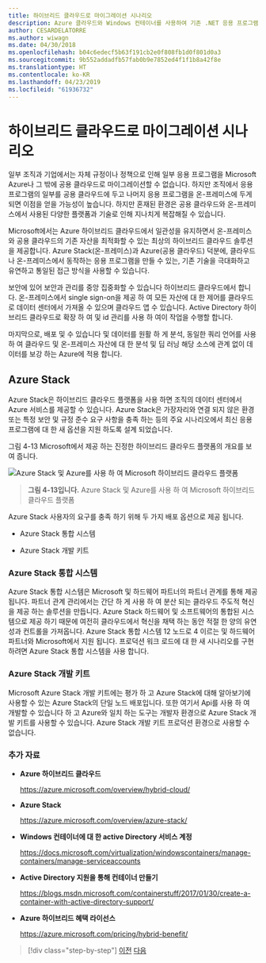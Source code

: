 ```yaml
---
title: 하이브리드 클라우드로 마이그레이션 시나리오
description: Azure 클라우드와 Windows 컨테이너를 사용하여 기존 .NET 응용 프로그램 최신화 | 하이브리드 클라우드 시나리오로 마이그레이션
author: CESARDELATORRE
ms.author: wiwagn
ms.date: 04/30/2018
ms.openlocfilehash: b04c6edecf5b63f191cb2e0f808fb1d0f801d0a3
ms.sourcegitcommit: 9b552addadfb57fab0b9e7852ed4f1f1b8a42f8e
ms.translationtype: HT
ms.contentlocale: ko-KR
ms.lasthandoff: 04/23/2019
ms.locfileid: "61936732"
---
```

# <a name="migrate-to-hybrid-cloud-scenarios"></a>하이브리드 클라우드로 마이그레이션 시나리오

일부 조직과 기업에서는 자체 규정이나 정책으로 인해 일부 응용 프로그램을 Microsoft Azure나 그 밖에 공용 클라우드로 마이그레이션할 수 없습니다. 하지만 조직에서 응용 프로그램의 일부를 공용 클라우드에 두고 나머지 응용 프로그램을 온-프레미스에 두게 되면 이점을 얻을 가능성이 높습니다. 하지만 혼재된 환경은 공용 클라우드와 온-프레미스에서 사용된 다양한 플랫폼과 기술로 인해 지나치게 복잡해질 수 있습니다.

Microsoft에서는 Azure 하이브리드 클라우드에서 일관성을 유지하면서  온-프레미스와 공용 클라우드의 기존 자산을 최적화할 수 있는 최상의 하이브리드 클라우드 솔루션을 제공합니다. Azure Stack(온-프레미스)과 Azure(공용 클라우드) 덕분에, 클라우드나 온-프레미스에서 동작하는 응용 프로그램을 만들 수 있는, 기존 기술을 극대화하고 유연하고 통일된 접근 방식을 사용할 수 있습니다.

보안에 있어 보안과 관리를 중앙 집중화할 수 있습니다 하이브리드 클라우드에서 합니다. 온-프레미스에서 single sign-on을 제공 하 여 모든 자산에 대 한 제어를 클라우드로 데이터 센터에서 가져올 수 있으며 클라우드 앱 수 있습니다. Active Directory 하이브리드 클라우드로 확장 하 여 및 id 관리를 사용 하 여이 작업을 수행할 합니다.

마지막으로, 배포 및 수 있습니다 및 데이터를 원활 하 게 분석, 동일한 쿼리 언어를 사용 하 여 클라우드 및 온-프레미스 자산에 대 한 분석 및 딥 러닝 해당 소스에 관계 없이 데이터를 보강 하는 Azure에 적용 합니다.

## <a name="azure-stack"></a>Azure Stack

Azure Stack은 하이브리드 클라우드 플랫폼을 사용 하면 조직의 데이터 센터에서 Azure 서비스를 제공할 수 있습니다. Azure Stack은 가장자리와 연결 되지 않은 환경 또는 특정 보안 및 규정 준수 요구 사항을 충족 하는 등의 주요 시나리오에서 최신 응용 프로그램에 대 한 새 옵션을 지원 하도록 설계 되었습니다.

그림 4-13 Microsoft에서 제공 하는 진정한 하이브리드 클라우드 플랫폼의 개요를 보여 줍니다.

![Azure Stack 및 Azure를 사용 하 여 Microsoft 하이브리드 클라우드 플랫폼](./media/image13.jpg)

> **그림 4-13입니다.** Azure Stack 및 Azure를 사용 하 여 Microsoft 하이브리드 클라우드 플랫폼

Azure Stack 사용자의 요구를 충족 하기 위해 두 가지 배포 옵션으로 제공 됩니다.

- Azure Stack 통합 시스템

- Azure Stack 개발 키트

### <a name="azure-stack-integrated-systems"></a>Azure Stack 통합 시스템

Azure Stack 통합 시스템은 Microsoft 및 하드웨어 파트너의 파트너 관계를 통해 제공 됩니다. 파트너 관계 관리에서는 간단 하 게 사용 하 여 분산 되는 클라우드 주도적 혁신을 제공 하는 솔루션을 만듭니다. Azure Stack 하드웨어 및 소프트웨어의 통합된 시스템으로 제공 하기 때문에 여전히 클라우드에서 혁신을 채택 하는 동안 적절 한 양의 유연성과 컨트롤을 가져옵니다. Azure Stack 통합 시스템 12 노드로 4 이르는 및 하드웨어 파트너와 Microsoft에서 지원 됩니다. 프로덕션 워크 로드에 대 한 새 시나리오를 구현 하려면 Azure Stack 통합 시스템을 사용 합니다.

### <a name="azure-stack-development-kit"></a>Azure Stack 개발 키트

Microsoft Azure Stack 개발 키트에는 평가 하 고 Azure Stack에 대해 알아보기에 사용할 수 있는 Azure Stack의 단일 노드 배포입니다. 또한 여기서 Api를 사용 하 여 개발할 수 있습니다 하 고 Azure와 일치 하는 도구는 개발자 환경으로 Azure Stack 개발 키트를 사용할 수 있습니다. Azure Stack 개발 키트 프로덕션 환경으로 사용할 수 없습니다.

### <a name="additional-resources"></a>추가 자료

- **Azure 하이브리드 클라우드**

    <https://azure.microsoft.com/overview/hybrid-cloud/>

- **Azure Stack**

    <https://azure.microsoft.com/overview/azure-stack/>

- **Windows 컨테이너에 대 한 active Directory 서비스 계정**

    <https://docs.microsoft.com/virtualization/windowscontainers/manage-containers/manage-serviceaccounts>

- **Active Directory 지원을 통해 컨테이너 만들기**

    <https://blogs.msdn.microsoft.com/containerstuff/2017/01/30/create-a-container-with-active-directory-support/>

- **Azure 하이브리드 혜택 라이선스**

    <https://azure.microsoft.com/pricing/hybrid-benefit/>

>[!div class="step-by-step"]
>[이전](modernize-your-apps-lifecycle-with-ci-cd-pipelines-and-devops-tools-in-the-cloud.md)
>[다음](../walkthroughs-technical-get-started-overview.md)
